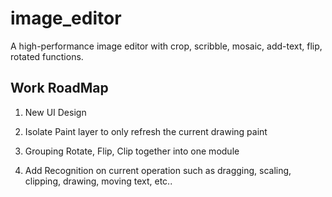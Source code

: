 # image_editor

A high-performance image editor with crop, scribble, mosaic, add-text, flip, rotated functions.

## Work RoadMap

1. New UI Design
2. Isolate Paint layer to only refresh the current drawing paint
3. Grouping Rotate, Flip, Clip together into one module

4. Add Recognition on current operation such as dragging, scaling, clipping, drawing, moving text, etc..